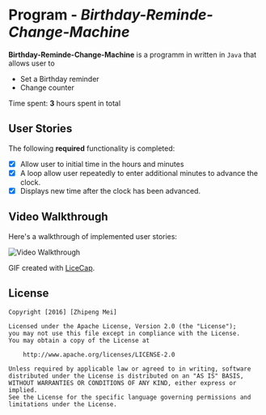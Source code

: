 # Program - *Birthday-Reminde-Change-Machine*

**Birthday-Reminde-Change-Machine** is a programm in written in `Java` that allows user to 
- Set a Birthday reminder
- Change counter

Time spent: **3** hours spent in total

## User Stories

The following **required** functionality is completed:

- [x] Allow user to initial time in the hours and minutes
- [x] A loop allow user repeatedly to enter additional minutes to advance the clock.
- [x] Displays new time after the clock has been advanced.

## Video Walkthrough 

Here's a walkthrough of implemented user stories:

<img src='#' title='Video Walkthrough' width='' alt='Video Walkthrough' />

GIF created with [LiceCap](http://www.cockos.com/licecap/).

## License

    Copyright [2016] [Zhipeng Mei]

    Licensed under the Apache License, Version 2.0 (the "License");
    you may not use this file except in compliance with the License.
    You may obtain a copy of the License at

        http://www.apache.org/licenses/LICENSE-2.0

    Unless required by applicable law or agreed to in writing, software
    distributed under the License is distributed on an "AS IS" BASIS,
    WITHOUT WARRANTIES OR CONDITIONS OF ANY KIND, either express or implied.
    See the License for the specific language governing permissions and
    limitations under the License.
